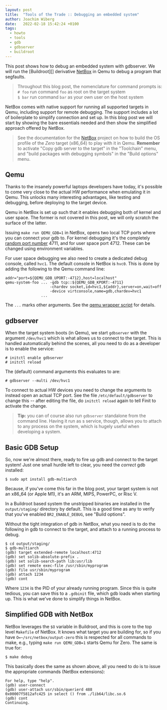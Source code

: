 ```yaml
---
layout: post
title:  "Tools of the Trade :: Debugging an embedded system"
author: Joachim Wiberg
date:   2022-02-18 15:42:24 +0100
tags:
  - howto
  - tools
  - gdb
  - gdbserver
  - buildroot
---
```


This post shows how to debug an embedded system with gdbserver.  We will
run the [Buildroot][] derivative [NetBox][] in Qemu to debug a program
that segfaults.

> Throughout this blog post, the nomenclature for command prompts is:  
>   `# foo` run command `foo` as root on the target system  
>   `$ bar` run command `bar` as your own user on the host system

<!-- more -->

NetBox comes with native support for running all supported targets in
Qemu, including support for remote debugging.  The support includes a
lot of boilerplate to simplify connection and set up.  In this blog post
we will start by showing the bare essentials needed and then show the
simplified approach offered by NetBox.

> See the documentation for the [NetBox][] project on how to build the
> OS profile of the *Zero* target (x86_64) to play with it in Qemu.
> **Remember** to activate "Copy gdb server to the target" in the
> "Toolchain" menu, and "build packages with debugging symbols" in the
> "Build options" menu.

## Qemu

Thanks to the insanely powerful laptops developers have today, it's
possible to come very close to the actual HW performance when emulating
it in Qemu.  This unlocks many interesting advantages, like testing and
debugging, before deploying to the target device.

Qemu in NetBox is set up such that it enables debugging both of kernel
and user space.  The former is not covered in this post, we will only
scratch the surface of the latter.

Issuing `make run QEMU_GDB=1` in NetBox, opens two local TCP ports where
you can connect your gdb to.  For kernel debugging it's the completely
[random port number][really] 4711, and for user space port 4712.  These
can be changed using environment variables.

For user space debugging we also need to create a dedicated debug
console, called `hvc1`.  The default console in NetBox is `hvc0`.
This is done by adding the following to the Qemu command line:

    addr="port=${QEMU_GDB_UPORT:-4712},host=localhost"
    qemu-system-foo ... -gdb tcp::${QEMU_GDB_KPORT:-4711}
                        -chardev socket,id=hvc1,${addr},server=on,wait=off
                        -device virtconsole,name=gdb,chardev=hvc1
                    ...

The `...` marks other arguments.  See the [qemu wrapper script][qemu]
for details.


## gdbserver

When the target system boots (in Qemu), we start `gdbserver` with the
argument `/dev/hvc1` which is what allows us to connect to the target.
This is handled automatically behind the scenes, all you need to do as
a developer is to enable the service:

    # initctl enable gdbserver
    # initctl reload

The (default) command arguments this evaluates to are:

    # gdbserver --multi /dev/hvc1

To connect to actual HW devices you need to change the arguments to
instead open an actual TCP port.  See the file `/etc/default/gdbserver`
to change this -- after editing the file, do `initctl reload` again to
tell Finit to activate the change.

> **Tip:** you can of course also run `gdbserver` standalone from the
> command line.  Having it run as s service, though, allows you to
> attach to any process on the system, which is hugely useful when
> developing a system.


## Basic GDB Setup

So, now we're almost there, ready to fire up gdb and connect to the
target system!  Just one small hurdle left to clear, you need the
*correct* gdb installed:

    $ sudo apt install gdb-multiarch

Because, if you've come this far in the blog post, your target system is
not an x86_64 (or Apple M1), it's an ARM, MIPS, PowerPC, or Risc V.

In a Buildroot based system the unstripped binaries are installed in the
`output/staging/` directory by default.  This is a good time as any to
verify that you've enabled `BR2_ENABLE_DEBUG`, see "Build options".

Without the tight integration of gdb in NetBox, what you need is to do
the following in gdb to connect to the target, and attach to a running
process to debug.

    $ cd output/staging/
    $ gdb-multiarch
    (gdb) target extended-remote localhost:4712
    (gdb) set solib-absolute-prefix .
    (gdb) set solib-search-path lib:usr/lib
    (gdb) set remote exec-file /usr/sbin/myprogram
    (gdb) file usr/sbin/myprogram
    (gdb) attach 1234
    (gdb) cont

Where `1234` is the PID of your already running program.  Since this is
quite tedious, you can save this to a `.gdbinit` file, which gdb loads
when starting up.  This is what we've done to simplify things in NetBox.


## Simplified GDB with NetBox 

NetBox leverages the `$O` variable in Buildroot, and this is core to the
top level `Makefile` of NetBox.  It knows what target you are building
for, so if you have `O=~/src/netbox/output-zero` this is respected for
all commands to make, e.g., typing `make run QEMU_GDB=1` starts Qemu for
Zero.  The same is true for:

    $ make debug

This basically does the same as shown above, all you need to do is to
issue the appropriate commands (NetBox extensions):

    For help, type "help".
    (gdb) user-connect
    (gdb) user-attach usr/sbin/querierd 488
    0x00007f5812afc425 in select () from ./lib64/libc.so.6
    (gdb) cont
    Continuing.


[NetBox]: https://github.com/westermo/netbox/
[qemu]:   https://github.com/westermo/netbox/blob/master/utils/qemu
[really]: https://www.urbandictionary.com/define.php?term=4711
